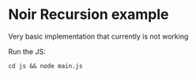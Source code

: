 # Noir Recursion example

Very basic implementation that currently is not working 

Run the JS: 

```
cd js && node main.js
```